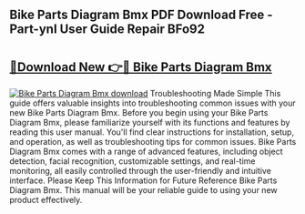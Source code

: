 ## Bike Parts Diagram Bmx PDF Download Free - Part-ynI User Guide Repair BFo92

# <h2><a href="http://dfho8ce.blite.top/?on=Bike+Parts+Diagram+Bmx">🔗Download New 👉🔴 Bike Parts Diagram Bmx</a></h2>

[![Bike Parts Diagram Bmx download](https://i.imgur.com/lujVjoI.png)](http://dfho8ce.blite.top/?on=Bike+Parts+Diagram+Bmx)
Troubleshooting Made Simple This guide offers valuable insights into troubleshooting common issues with your new Bike Parts Diagram Bmx. Before you begin using your Bike Parts Diagram Bmx, please familiarize yourself with its functions and features by reading this user manual. You'll find clear instructions for installation, setup, and operation, as well as troubleshooting tips for common issues. Bike Parts Diagram Bmx comes with a range of advanced features, including object detection, facial recognition, customizable settings, and real-time monitoring, all easily controlled through the user-friendly and intuitive interface. Please Keep This Information for Future Reference Bike Parts Diagram Bmx. This manual will be your reliable guide to using your new product effectively.

